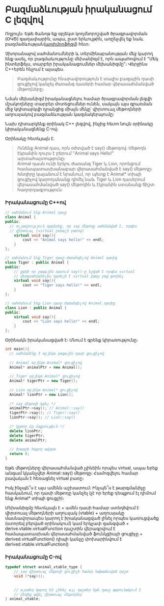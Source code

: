 Բազմաձևության իրականացում C լեզվով
=============================
  Ողջույն։ Եթե ծանոթ եք օբյեկտ կողմնորոշված ծրագրավորման (ՕԿԾ) գաղափարին, ապա, ըստ երևույթին, առընչվել եք նաև բազմաձևության([պոլիմորֆիզմ](http://en.wikipedia.org/wiki/Polymorphism_%28computer_science%29)) հետ։ 

  Չխորանալով սահմանումների և տերմինաբանության մեջ կարող ենք ասել, որ բազմաևությունը մեխանիզմ է, որն ապահովում է "Մեկ ինտերֆեյս, տարբեր իրականացումներ մեխանիզմը"։ Վերջինս C++երեն հնչում է այսպես.
>  Բազմաևությունը հնարավորություն է տալիս բազային դասի ցուցիչով կանչել ժառանգ դասերի համար վերասահմանված մեթոդները։ 
  
  Նման մեխանիզմ իրականացնելու համար ծրագրավորման լեզվի մշակողները տարբեր մոտեցումներ ունեն, սակայն այս գրառման մեջ կդիտարկվի դրանցից միայն մեկը՝ վիրտուալ մեթոդների աղուսյակով բազմաձևության կազմակերպումը։ 
  
  Նախ դիտարկենք օրինակ C++ լեզվով, ինչից հետո նույն օրինակը կիրականացնենք C-ով։ 
  
  Օրինակը հետևյալն է․
> Ունենք Animal դաս, որն օժտված է say() մեթոդով։ Մեթոդն էկրանին դուրս է բերում "Animal says Hello!" արտահայտությունը։  
> Animal դասն ունի երկու ժառանգ Tiger և Lion, որոնցում համապատասխանաբար վերասահմանված է say() մեթոդը։ 
> Խնդիրը կայանում է նրանում, որ պետք է Animal* տիպի ցուցիչով կարողանանք դիմել նաև Tiger և Lion դասերում վերասահմանված say() մեթոդին և էկրանին ստանանք ճիշտ հաղորդագրություն։ 

### Իրականացումը C++ով 
  
  ```c++
  // սահմանում ենք Animal դասը 
  class Animal {
  public:
  	// ուշադրություն դարձրեք, որ say մեթոդը սահմանված է, որպես
  	// վիրտուալ (virtual բանալի բառով)
	  virtual void say(){
		  cout << "Animal says hello!" << endl;	
	  }
  };
  
  // սահմանում ենք Tiger դասը ժառանգելով Animal դասից
  class Tiger : public Animal {
  public:
  	  // քանի որ բազային դասում say()-ը նշված է որպես virtual
  	  // վերասահմանելիս կարելի է virtual բառը բաց թողնել
	  virtual void say(){
		  cout << "Tiger says hello!" << endl;	
	  }
  };

  // սահմանում ենք Lion դասը ժառանգելով Animal դասից
  class Lion : public Animal {
  public:
	  virtual void say(){
		  cout << "Lion says hello!" << endl;	
	  }
  };

  ```
  
  Օրինակն իրականացված է։ Մնում է գրենք կիրառությունը։
  ```c++
  int main(){
    // սահմանենք 3 օբյեկտ բազային դասի ցուցիչով 
    
    // Animal օբյեկտ Animal* ցուցիչով
    Animal* animalPtr = new Animal();
    
    // Tiger օբյեկտ Animal* ցուցիչով
    Animal* tigerPtr = new Tiger();
    
    // Lion օբյեկտ Animal* ցուցիչով
    Animal* lionPtr = new Lion();
    
    /* say մեթոդի կանչ */
    animalPtr->say(); // Animal::say()
    tigerPtr->say(); // Tiger::say()
    lionPtr->say(); // Lion::say()
    
    /* կըտոր մը մաքրութիւն */
    delete lionPtr;
    delete tigerPtr;
    delete animalPtr;
    
    // ծրագրի հաջող ավարտ
    return 0;
}
  ```

  Եթե մեթոդները վերասահմանված չլինեին որպես virtual, ապա երեք անգամ կկանչվեր Animal::say() մեթոդը։ Համոզվելու համար բավական է հեռացնել virtual բառը։ 

  Իսկ ինչպե՞ս է այս ամենն աշխատում։ Ինչպե՞ս է թարգմանիչը հասկանում, որ դասի մեթոդը կանչել (չէ որ երեք դեպքում էլ դիմում ենք Animal* տիպի ցուցչի)։ 

  Մեխանիզմը հետևյալն է
  	+ ամեն դասի համար ստեղծվում է վիրտուալ մեթոդների աղուսյակ (vtable) 
  	+ աղուսյակը մասնավորապես կարող է իրականացված լինել որպես կառուցվածք (ստորեվ բերված օրինակում) կամ երկչափ զանգված 
  	+ derive.vtable.virtualFunction դաշտին վերագրվում է համապատասխան վերասահմանված ֆունկցիայի ցուցիչը
  	+ derived.virtualFunction() դիպի կանչը փոխարինվում է derived.vtable.virtualFunction()
  	


### Իրականացումը C-ով 

```c
typedef struct animal_vtable_type {
    // say վիրտուալ մեթոդի ցուցիչի համար նախատեսված դաշտ
    void (*say)();
    
    
    // այստեղ կարող են լինել այլ դաշտեր եթե դասը պարունակում է 
    // մեկից ավել վիրտուալ մեթոդներ
} animal_vtable;

```

